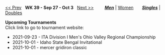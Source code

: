 [<< Prev](men_singles_2138.md) &nbsp; **WK 39 - Sep 27 - Oct 3** &nbsp; [Next >>](men_singles_2140.md) &nbsp;&nbsp;&nbsp;&nbsp;&nbsp;&nbsp;&nbsp; [***Men***](./men_singles_2139.md) &#124; [Women](./women_singles_2139.md) &nbsp;&nbsp;&nbsp;&nbsp;&nbsp; [***Singles***](./men_singles_2139.md) &#124; [Doubles](./men_doubles_2139.md)

**Upcoming Tournaments**  
Click link to go to tournament website:  
- 2021-09-23 - ITA Division I Men's Ohio Valley Regional Championship  
- 2021-10-01 - Idaho State Bengal Invitational  
- 2021-10-01 - mercer gridiron classic  